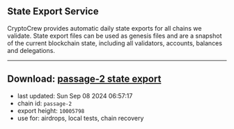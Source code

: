 ## State Export Service
CryptoCrew provides automatic daily state exports for all chains we validate. State export files can be used as genesis files and are a snapshot of the current blockchain state, including all validators, accounts, balances and delegations.

---
**Download: [passage-2 state export](https://dl-eu2.ccvalidators.com/SERVICE/passage/passage-2_export_10005798.json)**
---

- last updated: Sun Sep 08 2024 06:57:17
- chain id: `passage-2`
- export height: `10005798`
- use for: airdrops, local tests, chain recovery
